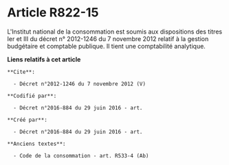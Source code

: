 # Article R822-15

L'Institut national de la consommation est soumis aux dispositions des titres Ier et III du décret n° 2012-1246 du 7 novembre
2012 relatif à la gestion budgétaire et comptable publique. Il tient une comptabilité analytique.

**Liens relatifs à cet article**

	**Cite**:

	  - Décret n°2012-1246 du 7 novembre 2012 (V)

	**Codifié par**:

	  - Décret n°2016-884 du 29 juin 2016 - art.

	**Créé par**:

	  - Décret n°2016-884 du 29 juin 2016 - art.

	**Anciens textes**:

	  - Code de la consommation - art. R533-4 (Ab)
